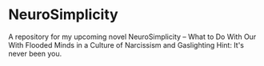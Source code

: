 # NeuroSimplicity
A repository for my upcoming novel NeuroSimplicity – What to Do With Our With Flooded Minds in a Culture of Narcissism and Gaslighting
Hint: It's never been you.
